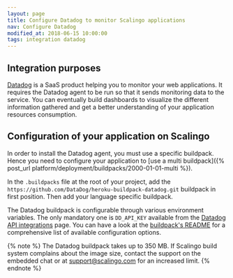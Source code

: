 ```yaml
---
layout: page
title: Configure Datadog to monitor Scalingo applications
nav: Configure Datadog
modified_at: 2018-06-15 10:00:00
tags: integration datadog
---
```


## Integration purposes

[Datadog](https://www.datadoghq.com/) is a SaaS product helping you to monitor
your web applications. It requires the Datadog agent to be run so that it
sends monitoring data to the service. You can eventually build dashboards
to visualize the different information gathered and get a better understanding
of your application resources consumption.

## Configuration of your application on Scalingo

In order to install the Datadog agent, you must use a specific buildpack.
Hence you need to
configure your application to [use a multi buildpack]({% post_url
platform/deployment/buildpacks/2000-01-01-multi %}).

In the `.buildpacks` file at the root of your project, add the
`https://github.com/DataDog/heroku-buildpack-datadog.git` buildpack in first
position. Then add your language specific buildpack.

The Datadog buildpack is configurable through various environment variables.
The only mandatory one is `DD_API_KEY` available from the [Datadog API
integrations](https://app.datadoghq.com/account/settings#api) page. You can
have a look at the [buildpack's
README](https://github.com/DataDog/heroku-buildpack-datadog#configuration) for
a comprehensive list of available configuration options.

{% note %}
The Datadog buildpack takes up to 350 MB. If Scalingo build system complains
about the image size, contact the support on the embedded chat or at
[support@scalingo.com](mailto:support@scalingo.com) for an increased limit.
{% endnote %}

